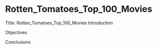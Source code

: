# Rotten_Tomatoes_Top_100_Movies
Title: Rotten_Tomatoes_Top_100_Movies
Introduction

Objectives

Conclusions

